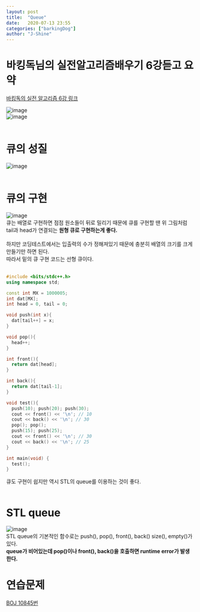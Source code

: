 ```yaml
---
layout: post
title:  "Queue"
date:   2020-07-13 23:55
categories: ["barkingDog"]
author: "J-Shine"
---
```


# 바킹독님의 실전알고리즘배우기 6강듣고 요약
[바킹독의 실전 알고리즘 6강 링크](https://blog.encrypted.gg/934)   
 
![image](https://user-images.githubusercontent.com/61873510/87649812-bc320e00-c78b-11ea-8762-1cf1bbb81891.png)<br>
![image](https://user-images.githubusercontent.com/61873510/87649899-d8ce4600-c78b-11ea-8b9a-30c5a3a6dad7.png)<br><br>
# 큐의 성질
![image](https://user-images.githubusercontent.com/61873510/87649957-ec79ac80-c78b-11ea-863f-d88db1c3eed6.png)<br><br>
# 큐의 구현
![image](https://user-images.githubusercontent.com/61873510/87650107-1fbc3b80-c78c-11ea-95e1-876a0b7b183e.png)<br>
큐는 배열로 구현하면 점점 원소들이 뒤로 밀리기 때문에 큐를 구현할 땐 위 그림처럼 tail과 head가 연결되는 **원형 큐로 구현하는게 좋다.**<br><br>
하지만 코딩테스트에서는 입출력의 수가 정해져있기 때문에 충분히 배열의 크기를 크게 만들기만 하면 된다.<br>
따라서 밑의 큐 구현 코드는 선형 큐이다.<br><br>
```c++
#include <bits/stdc++.h>
using namespace std;

const int MX = 1000005;
int dat[MX];
int head = 0, tail = 0;

void push(int x){
  dat[tail++] = x;
}

void pop(){
  head++;
}

int front(){
  return dat[head];
}

int back(){
  return dat[tail-1];
}

void test(){
  push(10); push(20); push(30);
  cout << front() << '\n'; // 10
  cout << back() << '\n'; // 30
  pop(); pop();
  push(15); push(25);
  cout << front() << '\n'; // 30
  cout << back() << '\n'; // 25
}

int main(void) {
  test();  
}
```
큐도 구현이 쉽지만 역시 STL의 queue를 이용하는 것이 좋다.<br><br>

# STL queue
![image](https://user-images.githubusercontent.com/61873510/87650847-4333b600-c78d-11ea-98a7-35ef6c126964.png)<br>
STL queue의 기본적인 함수로는 push(), pop(), front(), back() size(), empty()가 있다.<br>
**queue가 비어있는데 pop()이나 front(), back()을 호출하면 runtime error가 발생한다.**<br>

# 연습문제
[BOJ 10845번]()<br><br>
